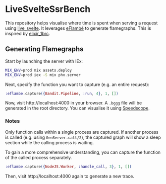 # LiveSvelteSsrBench

This repository helps visualise where time is spent when serving a request using [live_svelte](https://github.com/woutdp/live_svelte). It leverages [eFlambè](https://github.com/Stratus3D/eflambe) to generate flamegraphs. This is inspired by [elixir_1brc](https://github.com/rajrajhans/elixir_1brc).

## Generating Flamegraphs

Start by launching the server with IEx:

```bash
MIX_ENV=prod mix assets.deploy
MIX_ENV=prod iex -S mix phx.server
```

Next, specify the function you want to capture (e.g. an entire request):

```elixir
:eflambe.capture({Bandit.Pipeline, :run, 4}, 1, [])
```

Now, visit http://localhost:4000 in your browser. A `.bggg` file will be generated in the root directory. You can visualise it using [Speedscope](https://www.speedscope.app).

### Notes

Only function calls within a single process are captured. If another process is called (e.g. using `GenServer.call/2`), the captured graph will show a sleep section while the calling process is waiting.

To gain a more comprehensive understanding, you can capture the function of the called process separately.

```elixir
:eflambe.capture({NodeJS.Worker, :handle_call, 3}, 1, [])
```

Then, visit http://localhost:4000 again to generate a new trace.
